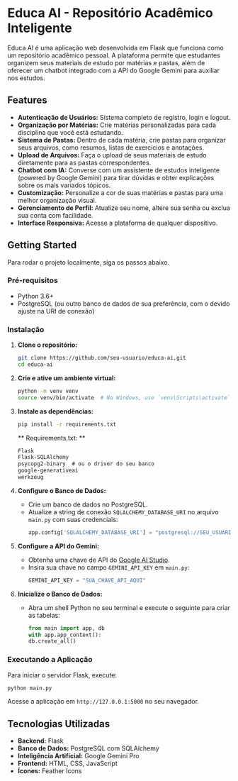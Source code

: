 # Educa AI - Repositório Acadêmico Inteligente

Educa AI é uma aplicação web desenvolvida em Flask que funciona como um repositório acadêmico pessoal. A plataforma permite que estudantes organizem seus materiais de estudo por matérias e pastas, além de oferecer um chatbot integrado com a API do Google Gemini para auxiliar nos estudos.

## Features

- **Autenticação de Usuários:** Sistema completo de registro, login e logout.
- **Organização por Matérias:** Crie matérias personalizadas para cada disciplina que você está estudando.
- **Sistema de Pastas:** Dentro de cada matéria, crie pastas para organizar seus arquivos, como resumos, listas de exercícios e anotações.
- **Upload de Arquivos:** Faça o upload de seus materiais de estudo diretamente para as pastas correspondentes.
- **Chatbot com IA:** Converse com um assistente de estudos inteligente (powered by Google Gemini) para tirar dúvidas e obter explicações sobre os mais variados tópicos.
- **Customização:** Personalize a cor de suas matérias e pastas para uma melhor organização visual.
- **Gerenciamento de Perfil:** Atualize seu nome, altere sua senha ou exclua sua conta com facilidade.
- **Interface Responsiva:** Acesse a plataforma de qualquer dispositivo.

## Getting Started

Para rodar o projeto localmente, siga os passos abaixo.

### Pré-requisitos

- Python 3.6+
- PostgreSQL (ou outro banco de dados de sua preferência, com o devido ajuste na URI de conexão)

### Instalação

1. **Clone o repositório:**
   ```bash
   git clone https://github.com/seu-usuario/educa-ai.git
   cd educa-ai
   ```

2. **Crie e ative um ambiente virtual:**
   ```bash
   python -m venv venv
   source venv/bin/activate  # No Windows, use `venv\Scripts\activate`
   ```

3. **Instale as dependências:**
   ```bash
   pip install -r requirements.txt
   ```
   ** Requirements.txt: **
   ```md
   Flask
   Flask-SQLAlchemy
   psycopg2-binary  # ou o driver do seu banco
   google-generativeai
   werkzeug
   ```

4. **Configure o Banco de Dados:**
   - Crie um banco de dados no PostgreSQL.
   - Atualize a string de conexão `SQLALCHEMY_DATABASE_URI` no arquivo `main.py` com suas credenciais:
     ```python
     app.config['SQLALCHEMY_DATABASE_URI'] = "postgresql://SEU_USUARIO:SUA_SENHA@localhost/SEU_BANCO"
     ```

5. **Configure a API do Gemini:**
   - Obtenha uma chave de API do [Google AI Studio](https://aistudio.google.com/).
   - Insira sua chave no campo `GEMINI_API_KEY` em `main.py`:
     ```python
     GEMINI_API_KEY = "SUA_CHAVE_API_AQUI"
     ```

6. **Inicialize o Banco de Dados:**
   - Abra um shell Python no seu terminal e execute o seguinte para criar as tabelas:
     ```python
     from main import app, db
     with app.app_context():
     db.create_all()
     ```

### Executando a Aplicação

Para iniciar o servidor Flask, execute:

```bash
python main.py
```

Acesse a aplicação em `http://127.0.0.1:5000` no seu navegador.

## Tecnologias Utilizadas

- **Backend:** Flask
- **Banco de Dados:** PostgreSQL com SQLAlchemy
- **Inteligência Artificial:** Google Gemini Pro
- **Frontend:** HTML, CSS, JavaScript
- **Ícones:** Feather Icons
